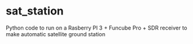 # sat_station
Python code to run on a Rasberry PI 3 + Funcube Pro + SDR receiver to make automatic satellite ground station
